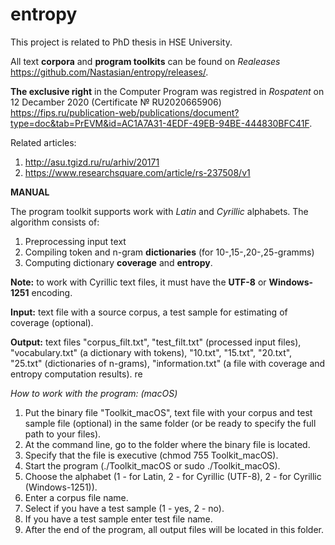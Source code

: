 # entropy
This project is related to PhD thesis in HSE University.

All text **corpora** and **program toolkits** can be found on *Realeases* https://github.com/Nastasian/entropy/releases/.

**The exclusive right** in the Computer Program was registred in *Rospatent* on 12 Decamber 2020 (Certificate № RU2020665906) https://fips.ru/publication-web/publications/document?type=doc&tab=PrEVM&id=AC1A7A31-4EDF-49EB-94BE-444830BFC41F.

Related articles:
1) http://asu.tgizd.ru/ru/arhiv/20171
2) https://www.researchsquare.com/article/rs-237508/v1


**MANUAL**

The program toolkit supports work with *Latin* and *Cyrillic* alphabets.
The algorithm consists of:
1) Preprocessing input text
2) Compiling token and n-gram **dictionaries** (for 10-,15-,20-,25-gramms)
3) Computing dictionary **coverage** and **entropy**.

**Note:** to work with Cyrillic text files, it must have the **UTF-8** or **Windows-1251** encoding.

**Input:** text file with a source corpus, a test sample for estimating of coverage (optional).

**Output:** text files "corpus_filt.txt", "test_filt.txt" (processed input files), "vocabulary.txt" (a dictionary with tokens), "10.txt", "15.txt", "20.txt", "25.txt" (dictionaries of n-grams), "information.txt" (a file with coverage and entropy computation results).
re

*How to work with the program: (macOS)*
1) Put the binary file "Toolkit_macOS", text file with your corpus and test sample file (optional) in the same folder (or be ready to specify the full path to your files).
2) At the command line, go to the folder where the binary file is located.
3) Specify that the file is executive (chmod 755 Toolkit_macOS). 
4) Start the program (./Toolkit_macOS or sudo ./Toolkit_macOS). 
5) Choose the alphabet (1 - for Latin, 2 - for Cyrillic (UTF-8), 2 - for Cyrillic (Windows-1251)).
6) Enter a corpus file name.
7) Select if you have a test sample (1 - yes, 2 - no).
8) If you have a test sample enter test file name.
9) After the end of the program, all output files will be located in this folder.
